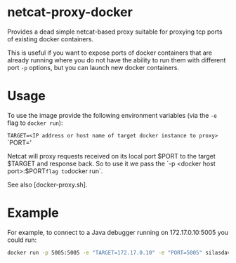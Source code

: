 netcat-proxy-docker
===================

Provides a dead simple netcat-based proxy suitable for proxying tcp ports of existing docker containers.

This is useful if you want to expose ports of docker containers that are already running where you do not
have the ability to run them with different port `-p` options, but you can launch new docker containers.

Usage
=====
To use the image provide the following environment variables (via the `-e` flag to `docker run`):

`TARGET=<IP address or host name of target docker instance to proxy>`
`PORT=<TCP port on target to proxy>'

Netcat will proxy requests received on its local port $PORT to the target $TARGET and response back.
So to use it we pass the `-p <docker host port>:$PORT` flag to `docker run`.

See also [docker-proxy.sh].

Example
=======
For example, to connect to a Java debugger running on 172.17.0.10:5005 you could run:

```bash
docker run -p 5005:5005 -e "TARGET=172.17.0.10" -e "PORT=5005" silasdavis/netcat-proxy-docker
```
